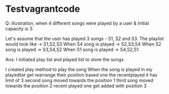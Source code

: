 # Testvagrantcode

Q: illustration, when 4 different songs were played by a user & Initial capacity is 3: 


Let's assume that the user has played 3 songs - S1, S2 and S3.
The playlist would look like -> S1,S2,S3
When S4 song is played -> S2,S3,S4 
When S2 song is played -> S3,S4,S2 
When S1 song is played -> S4,S2,S1


Ans:
I initiated play list and played list to store the songs

I created play method to play the song
When the song is played in my playedlist get rearrange their position based one the recentplayed 
it has limit of 3
second song moved towards the position 1 
third song moved towards the position 2 
recent played one get added with position 3
